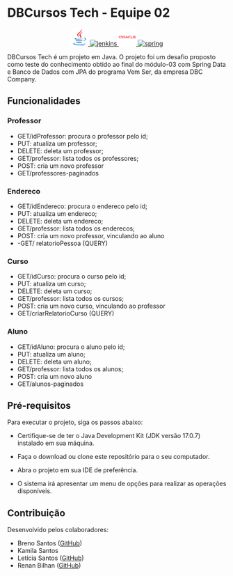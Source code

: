 # DBCursos Tech - Equipe 02

<p align="center"> <a href="https://www.java.com" target="_blank" rel="noreferrer"> <img src="https://raw.githubusercontent.com/devicons/devicon/master/icons/java/java-original.svg" alt="java" width="40" height="40"/> </a> <a href="https://www.jenkins.io" target="_blank" rel="noreferrer"> <img src="https://www.vectorlogo.zone/logos/jenkins/jenkins-icon.svg" alt="jenkins" width="40" height="40"/> </a> <a href="https://www.oracle.com/" target="_blank" rel="noreferrer"> <img src="https://raw.githubusercontent.com/devicons/devicon/master/icons/oracle/oracle-original.svg" alt="oracle" width="40" height="40"/> </a> <a href="https://spring.io/" target="_blank" rel="noreferrer"> <img src="https://www.vectorlogo.zone/logos/springio/springio-icon.svg" alt="spring" width="40" height="40"/> </a> </p>

DBCursos Tech é um projeto em Java. O projeto foi um desafio proposto como teste do conhecimento obtido ao final do módulo-03 com Spring Data e Banco de Dados com JPA do programa Vem Ser, da empresa DBC Company.


## Funcionalidades

### Professor
- GET/idProfessor: procura o professor pelo id;
- PUT: atualiza um professor;
- DELETE: deleta um professor;
- GET/professor: lista todos os professores;
- POST: cria um novo professor
- GET/professores-paginados

### Endereco
- GET/idEndereco: procura o endereco pelo id;
- PUT: atualiza um endereco;
- DELETE: deleta um endereco;
- GET/professor: lista todos os enderecos;
- POST: cria um novo professor, vinculando ao aluno
- -GET/ relatorioPessoa (QUERY)

### Curso
- GET/idCurso: procura o curso pelo id;
- PUT: atualiza um curso;
- DELETE: deleta um curso;
- GET/professor: lista todos os cursos;
- POST: cria um novo curso, vinculando ao professor
- GET/criarRelatorioCurso (QUERY)

### Aluno
- GET/idAluno: procura o aluno pelo id;
- PUT: atualiza um aluno;
- DELETE: deleta um aluno;
- GET/professor: lista todos os alunos;
- POST: cria um novo aluno
- GET/alunos-paginados

## Pré-requisitos
Para executar o projeto, siga os passos abaixo:

- Certifique-se de ter o Java Development Kit (JDK versão 17.0.7) instalado em sua máquina.

- Faça o download ou clone este repositório para o seu computador.

- Abra o projeto em sua IDE de preferência.

- O sistema irá apresentar um menu de opções para realizar as operações disponíveis.

## Contribuição
Desenvolvido pelos colaboradores:
- Breno Santos ([GitHub](https://github.com/breno-ms))
- Kamila Santos
- Letícia Santos ([GitHub](https://github.com/leticiasantosgonc))
- Renan Bilhan ([GitHub](https://github.com/RenanBilhan))
